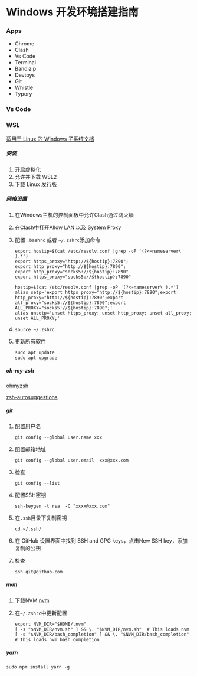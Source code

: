 # Windows 开发环境搭建指南

### Apps

* Chrome
* Clash
* Vs Code
* Terminal
* Bandizip
* Devtoys
* Git
* Whistle
* Typory



### Vs Code

### WSL

[适用于 Linux 的 Windows 子系统文档](https://docs.microsoft.com/zh-cn/windows/wsl/)

##### 安装

1. 开启虚拟化
2. 允许并下载 WSL2
3. 下载 Linux 发行版

##### 网络设置

1. 在Windows主机的控制面板中允许Clash通过防火墙

2. 在Clash中打开Allow LAN 以及 System Proxy

3. 配置 `.bashrc` 或者 `~/.zshrc`添加命令

   ```shell
   export hostip=$(cat /etc/resolv.conf |grep -oP '(?<=nameserver\ ).*')
   export https_proxy="http://${hostip}:7890";
   export http_proxy="http://${hostip}:7890";
   export http_proxy="socks5://${hostip}:7890"
   export https_proxy="socks5://${hostip}:7890"
   ```

   

   ```shell
   hostip=$(cat /etc/resolv.conf |grep -oP '(?<=nameserver\ ).*')
   alias setp='export https_proxy="http://${hostip}:7890";export http_proxy="http://${hostip}:7890";export all_proxy="socks5://${hostip}:7890";export ALL_PROXY="socks5://${hostip}:7890";'
   alias unsetp='unset https_proxy; unset http_proxy; unset all_proxy; unset ALL_PROXY;'
   ```

4. `source ~/.zshrc`

5. 更新所有软件

   ```shell
   sudo apt update
   sudo apt upgrade
   ```

   

##### oh-my-zsh

[ohmyzsh](https://github.com/ohmyzsh/ohmyzsh)

[zsh-autosuggestions](https://github.com/zsh-users/zsh-autosuggestions)

##### git

1. 配置用户名

   `git config --global user.name xxx`

2. 配置邮箱地址

   `git config --global user.email  xxx@xxx.com`

3. 检查

   `git config --list`

4. 配置SSH密钥

   `ssh-keygen -t rsa  -C "xxxx@xxx.com"`

5. 在`.ssh`目录下复制密钥

   `cd ~/.ssh/`

6. 在 GitHub 设置界面中找到 SSH and GPG keys，点击New SSH key，添加复制的公钥

7. 检查

   `ssh git@github.com`

##### nvm

1. 下载NVM [nvm](https://github.com/nvm-sh/nvm)

2. 在`~/.zshrc`中更新配置

   ```shell
   export NVM_DIR="$HOME/.nvm"
   [ -s "$NVM_DIR/nvm.sh" ] && \. "$NVM_DIR/nvm.sh"  # This loads nvm
   [ -s "$NVM_DIR/bash_completion" ] && \. "$NVM_DIR/bash_completion"  # This loads nvm bash_completion
   ```

   

#####  yarn

`sudo npm install yarn -g`

